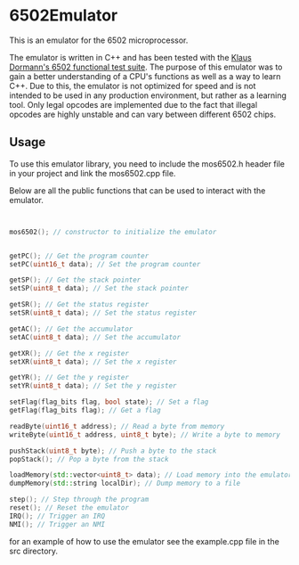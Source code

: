 # 6502Emulator
This is an emulator for the 6502 microprocessor.

The emulator is written in C++ and has been tested with the [Klaus Dormann's 6502 functional test suite](github.com/Klaus2m5/6502_65C02_functional_tests/). The purpose of this emulator was to gain a better understanding of a CPU's functions as well as a way to learn C++. Due to this, the emulator is not optimized for speed and is not intended to be used in any production environment, but rather as a learning tool. Only legal opcodes are implemented due to the fact that illegal opcodes are highly unstable and can vary between different 6502 chips.

## Usage
To use this emulator library, you need to include the mos6502.h header file in your project and link the mos6502.cpp file.

Below are all the public functions that can be used to interact with the emulator.
```c++


mos6502(); // constructor to initialize the emulator


getPC(); // Get the program counter
setPC(uint16_t data); // Set the program counter

getSP(); // Get the stack pointer
setSP(uint8_t data); // Set the stack pointer

getSR(); // Get the status register
setSR(uint8_t data); // Set the status register

getAC(); // Get the accumulator
setAC(uint8_t data); // Set the accumulator

getXR(); // Get the x register
setXR(uint8_t data); // Set the x register

getYR(); // Get the y register
setYR(uint8_t data); // Set the y register

setFlag(flag_bits flag, bool state); // Set a flag
getFlag(flag_bits flag); // Get a flag

readByte(uint16_t address); // Read a byte from memory
writeByte(uint16_t address, uint8_t byte); // Write a byte to memory

pushStack(uint8_t byte); // Push a byte to the stack
popStack(); // Pop a byte from the stack

loadMemory(std::vector<uint8_t> data); // Load memory into the emulator
dumpMemory(std::string localDir); // Dump memory to a file

step(); // Step through the program
reset(); // Reset the emulator
IRQ(); // Trigger an IRQ
NMI(); // Trigger an NMI

```

for an example of how to use the emulator see the example.cpp file in the src directory.

